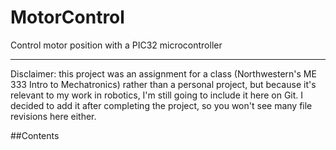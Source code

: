 # MotorControl
Control motor position with a PIC32 microcontroller

---

Disclaimer: this project was an assignment for a class (Northwestern's ME 333 Intro to Mechatronics) rather than a personal project, but because it's relevant to my work in robotics, I'm still going to include it here on Git. I decided to add it after completing the project, so you won't see many file revisions here either.

##Contents